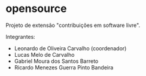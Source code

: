 # opensource

Projeto de extensão "contribuições em software livre".

Integrantes:
- Leonardo de Oliveira Carvalho (coordenador)
- Lucas Melo de Carvalho
- Gabriel Moura dos Santos Barreto
- Ricardo Menezes Guerra Pinto Bandeira
